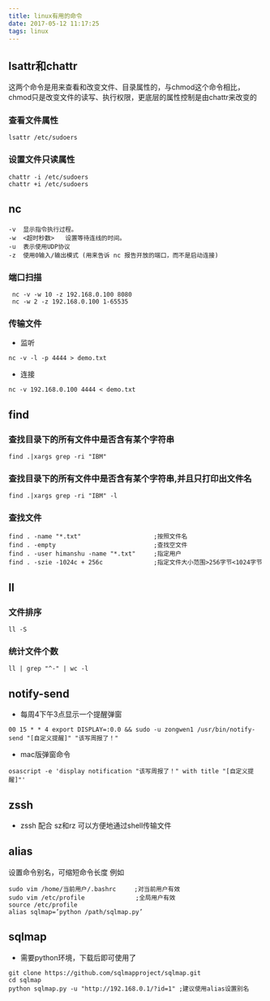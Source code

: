 ```yaml
---
title: linux有用的命令
date: 2017-05-12 11:17:25
tags: linux
---
```

## lsattr和chattr
这两个命令是用来查看和改变文件、目录属性的，与chmod这个命令相比，chmod只是改变文件的读写、执行权限，更底层的属性控制是由chattr来改变的
### 查看文件属性
``` shell
lsattr /etc/sudoers
```
### 设置文件只读属性
``` shell
chattr -i /etc/sudoers
chattr +i /etc/sudoers
```

## nc
``` shell
-v  显示指令执行过程。
-w  <超时秒数>   设置等待连线的时间。
-u  表示使用UDP协议
-z  使用0输入/输出模式 (用来告诉 nc 报告开放的端口，而不是启动连接)
```
### 端口扫描
``` shell
 nc -v -w 10 -z 192.168.0.100 8080  
 nc -w 2 -z 192.168.0.100 1-65535 
```
### 传输文件
* 监听
``` shell
nc -v -l -p 4444 > demo.txt
```
* 连接
``` shell
nc -v 192.168.0.100 4444 < demo.txt
```

## find
### 查找目录下的所有文件中是否含有某个字符串 
``` shell
find .|xargs grep -ri "IBM" 
```
### 查找目录下的所有文件中是否含有某个字符串,并且只打印出文件名 
``` shell
find .|xargs grep -ri "IBM" -l 
```
### 查找文件
``` shell
find . -name "*.txt"                    ;按照文件名
find . -empty                           ;查找空文件
find . -user himanshu -name "*.txt"     ;指定用户
find . -szie -1024c + 256c              ;指定文件大小范围>256字节<1024字节
```

## ll
### 文件排序
``` shell
ll -S
```
### 统计文件个数
``` shell
ll | grep "^-" | wc -l
```

## notify-send
* 每周4下午3点显示一个提醒弹窗
``` shell
00 15 * * 4 export DISPLAY=:0.0 && sudo -u zongwen1 /usr/bin/notify-send "[自定义提醒]" "该写周报了！"
```
* mac版弹窗命令
``` shell
osascript -e 'display notification "该写周报了！" with title "[自定义提醒]"'
```

## zssh
* zssh 配合 sz和rz 可以方便地通过shell传输文件

## alias
设置命令别名，可缩短命令长度
例如
``` shell
sudo vim /home/当前用户/.bashrc     ;对当前用户有效
sudo vim /etc/profile              ;全局用户有效
source /etc/profile
alias sqlmap=’python /path/sqlmap.py’
```

## sqlmap
* 需要python环境，下载后即可使用了

``` shell
git clone https://github.com/sqlmapproject/sqlmap.git
cd sqlmap
python sqlmap.py -u "http://192.168.0.1/?id=1" ;建议使用alias设置别名
```
